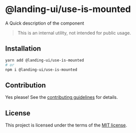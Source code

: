 # @landing-ui/use-is-mounted

A Quick description of the component

> This is an internal utility, not intended for public usage.

## Installation

```sh
yarn add @landing-ui/use-is-mounted
# or
npm i @landing-ui/use-is-mounted
```

## Contribution

Yes please! See the
[contributing guidelines](https://github.com/PanagiotisPitsikoulis/landing.ui/blob/master/CONTRIBUTING.md)
for details.

## License

This project is licensed under the terms of the
[MIT license](https://github.com/PanagiotisPitsikoulis/landing.ui/blob/master/LICENSE).
